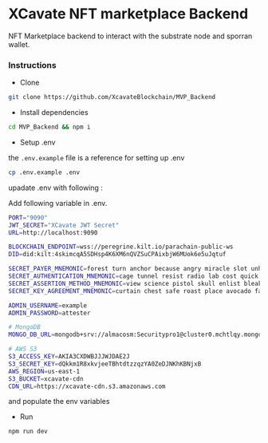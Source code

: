 # XCavate NFT marketplace Backend

NFT Marketplace backend to interact with the substrate node and sporran wallet.

### Instructions

- Clone

```sh
git clone https://github.com/XcavateBlockchain/MVP_Backend
```

- Install dependencies

```sh
cd MVP_Backend && npm i
```

- Setup .env

the `.env.example` file is a reference for setting up .env

```sh
cp .env.example .env
```

upadate .env with following :

Add following variable in .env.

```sh
PORT="9090"
JWT_SECRET="XCavate JWT Secret"
URL=http://localhost:9090

BLOCKCHAIN_ENDPOINT=wss://peregrine.kilt.io/parachain-public-ws
DID=did:kilt:4skimcqA5SDHsp4K6XM6nQVZSuCPAixbjW6MUok6e5uJqtuf

SECRET_PAYER_MNEMONIC=forest turn anchor because angry miracle slot unhappy claim blood champion dolphin
SECRET_AUTHENTICATION_MNEMONIC=cage tunnel resist radio lab cost quick slight axis mad ankle era
SECRET_ASSERTION_METHOD_MNEMONIC=view science pistol skull enlist bleak wave category lawn real drill balcony
SECRET_KEY_AGREEMENT_MNEMONIC=curtain chest safe roast place avocado faculty duck dial bless pill mutual

ADMIN_USERNAME=example
ADMIN_PASSWORD=attester

# MongoDB
MONGO_DB_URL=mongodb+srv://almacosm:Securitypro1@cluster0.mchtlqy.mongodb.net/xcavate-dev

# AWS S3
S3_ACCESS_KEY=AKIA3CXDWBJJJWJDAE2J
S3_SECRET_KEY=dQkkm1R8xkvjeeTBhtdtzzqzYA0ZeDJNKhKBNjxB
AWS_REGION=us-east-1
S3_BUCKET=xcavate-cdn
CDN_URL=https://xcavate-cdn.s3.amazonaws.com
```

and populate the env variables

- Run

```sh
npm run dev
```
